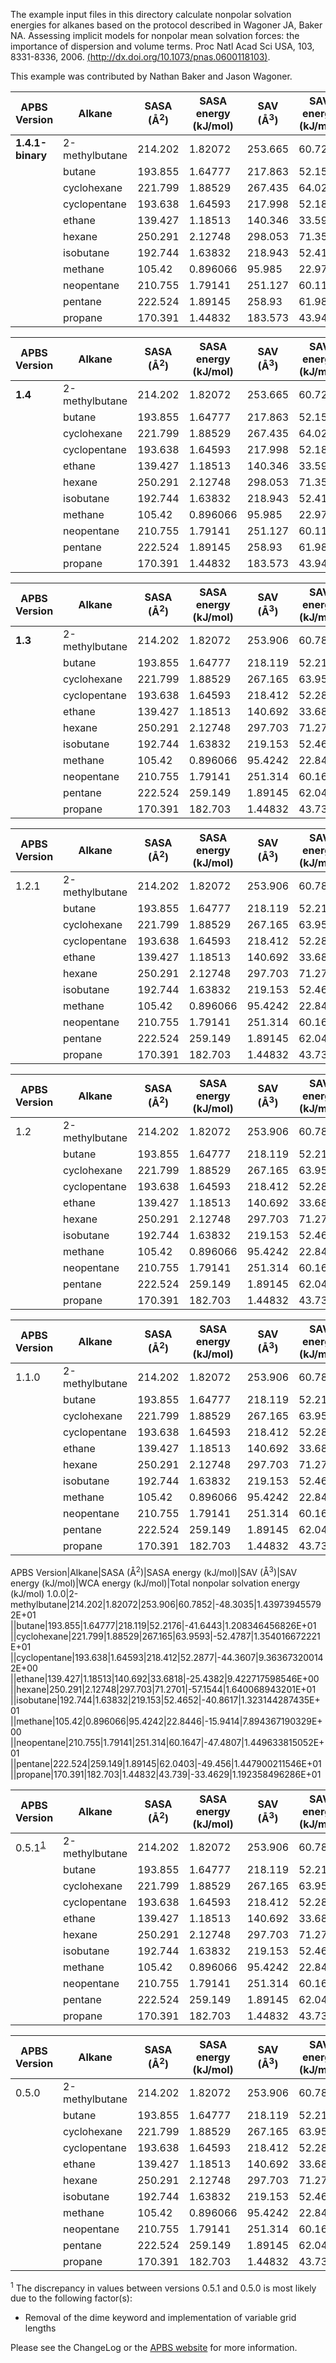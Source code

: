 The example input files in this directory calculate nonpolar solvation energies for alkanes based on the protocol described in Wagoner JA, Baker NA. Assessing implicit models for nonpolar mean solvation forces: the importance of dispersion and volume terms. Proc Natl Acad Sci USA, 103, 8331-8336, 2006. [(http://dx.doi.org/10.1073/pnas.0600118103)](http://dx.doi.org/10.1073/pnas.0600118103).

This example was contributed by Nathan Baker and Jason Wagoner.

APBS Version|Alkane|SASA (Å<sup>2</sup>)|SASA energy (kJ/mol)|SAV (Å<sup>3</sup>)|SAV energy (kJ/mol)|WCA energy (kJ/mol)|Total nonpolar solvation energy (kJ/mol)
---|---|---|---|---|---|---|---
**1.4.1-binary**|2-methylbutane|214.202|1.82072|253.665|60.7274|-48.1507|1.439739455792E+01
||butane|193.855|1.64777|217.863|52.1564|-41.7207|1.208346456826E+01
||cyclohexane|221.799|1.88529|267.435|64.0239|-52.3691|1.354016672221E+01
||cyclopentane|193.638|1.64593|217.998|52.1887|-44.471|9.363673200142E+00
||ethane|139.427|1.18513|140.346|33.5988|-25.3612|9.422717598546E+00
||hexane|250.291|2.12748|298.053|71.3539|-57.0807|1.640068943201E+01
||isobutane|192.744|1.63832|218.943|52.415|-40.8218|1.323144287435E+01
||methane|105.42|0.896066|95.985|22.9788|-15.9805|7.894367190329E+00
||neopentane|210.755|1.79141|251.127|60.1198|-47.4149|1.449633815052E+01
||pentane|222.524|1.89145|258.93|61.9878|-49.4003|1.447900211546E+01
||propane|170.391|1.44832|183.573|43.9474|-33.4721|1.192358496286E+01


APBS Version|Alkane|SASA (Å<sup>2</sup>)|SASA energy (kJ/mol)|SAV (Å<sup>3</sup>)|SAV energy (kJ/mol)|WCA energy (kJ/mol)|Total nonpolar solvation energy (kJ/mol)
---|---|---|---|---|---|---|---
**1.4**|2-methylbutane|214.202|1.82072|253.665|60.7274|-48.1507|1.439739455792E+01
||butane|193.855|1.64777|217.863|52.1564|-41.7207|1.208346456826E+01
||cyclohexane|221.799|1.88529|267.435|64.0239|-52.3691|1.354016672221E+01
||cyclopentane|193.638|1.64593|217.998|52.1887|-44.471|9.363673200142E+00
||ethane|139.427|1.18513|140.346|33.5988|-25.3612|9.422717598546E+00
||hexane|250.291|2.12748|298.053|71.3539|-57.0807|1.640068943201E+01
||isobutane|192.744|1.63832|218.943|52.415|-40.8218|1.323144287435E+01
||methane|105.42|0.896066|95.985|22.9788|-15.9805|7.894367190329E+00
||neopentane|210.755|1.79141|251.127|60.1198|-47.4149|1.449633815052E+01
||pentane|222.524|1.89145|258.93|61.9878|-49.4003|1.447900211546E+01
||propane|170.391|1.44832|183.573|43.9474|-33.4721|1.192358496286E+01

APBS Version|Alkane|SASA (Å<sup>2</sup>)|SASA energy (kJ/mol)|SAV (Å<sup>3</sup>)|SAV energy (kJ/mol)|WCA energy (kJ/mol)|Total nonpolar solvation energy (kJ/mol)
---|---|---|---|---|---|---|---
**1.3**|2-methylbutane|214.202|1.82072|253.906|60.7852|-48.3035|1.439739455792E+01
||butane|193.855|1.64777|218.119|52.2176|-41.6443|1.208346456826E+01
||cyclohexane|221.799|1.88529|267.165|63.9593|-52.4787|1.354016672221E+01
||cyclopentane|193.638|1.64593|218.412|52.2877|-44.3607|9.363673200142E+00
||ethane|139.427|1.18513|140.692|33.6818|-25.4382|9.422717598546E+00
||hexane|250.291|2.12748|297.703|71.2701|-57.1544|1.640068943201E+01
||isobutane|192.744|1.63832|219.153|52.4652|-40.8617|1.323144287435E+01
||methane|105.42|0.896066|95.4242|22.8446|-15.9414|7.894367190329E+00
||neopentane|210.755|1.79141|251.314|60.1647|-47.4807|1.449633815052E+01
||pentane|222.524|259.149|1.89145|62.0403|-49.456|1.447900211546E+01
||propane|170.391|182.703|1.44832|43.739|-33.4629|1.192358496286E+01

APBS Version|Alkane|SASA (Å<sup>2</sup>)|SASA energy (kJ/mol)|SAV (Å<sup>3</sup>)|SAV energy (kJ/mol)|WCA energy (kJ/mol)|Total nonpolar solvation energy (kJ/mol)
---|---|---|---|---|---|---|---
1.2.1|2-methylbutane|214.202|1.82072|253.906|60.7852|-48.3035|1.439739455792E+01
||butane|193.855|1.64777|218.119|52.2176|-41.6443|1.208346456826E+01
||cyclohexane|221.799|1.88529|267.165|63.9593|-52.4787|1.354016672221E+01
||cyclopentane|193.638|1.64593|218.412|52.2877|-44.3607|9.363673200142E+00
||ethane|139.427|1.18513|140.692|33.6818|-25.4382|9.422717598546E+00
||hexane|250.291|2.12748|297.703|71.2701|-57.1544|1.640068943201E+01
||isobutane|192.744|1.63832|219.153|52.4652|-40.8617|1.323144287435E+01
||methane|105.42|0.896066|95.4242|22.8446|-15.9414|7.894367190329E+00
||neopentane|210.755|1.79141|251.314|60.1647|-47.4807|1.449633815052E+01
||pentane|222.524|259.149|1.89145|62.0403|-49.456|1.447900211546E+01
||propane|170.391|182.703|1.44832|43.739|-33.4629|1.192358496286E+01

APBS Version|Alkane|SASA (Å<sup>2</sup>)|SASA energy (kJ/mol)|SAV (Å<sup>3</sup>)|SAV energy (kJ/mol)|WCA energy (kJ/mol)|Total nonpolar solvation energy (kJ/mol)
---|---|---|---|---|---|---|---
1.2|2-methylbutane|214.202|1.82072|253.906|60.7852|-48.3035|1.439739455792E+01
||butane|193.855|1.64777|218.119|52.2176|-41.6443|1.208346456826E+01
||cyclohexane|221.799|1.88529|267.165|63.9593|-52.4787|1.354016672221E+01
||cyclopentane|193.638|1.64593|218.412|52.2877|-44.3607|9.363673200142E+00
||ethane|139.427|1.18513|140.692|33.6818|-25.4382|9.422717598546E+00
||hexane|250.291|2.12748|297.703|71.2701|-57.1544|1.640068943201E+01
||isobutane|192.744|1.63832|219.153|52.4652|-40.8617|1.323144287435E+01
||methane|105.42|0.896066|95.4242|22.8446|-15.9414|7.894367190329E+00
||neopentane|210.755|1.79141|251.314|60.1647|-47.4807|1.449633815052E+01
||pentane|222.524|259.149|1.89145|62.0403|-49.456|1.447900211546E+01
||propane|170.391|182.703|1.44832|43.739|-33.4629|1.192358496286E+01

APBS Version|Alkane|SASA (Å<sup>2</sup>)|SASA energy (kJ/mol)|SAV (Å<sup>3</sup>)|SAV energy (kJ/mol)|WCA energy (kJ/mol)|Total nonpolar solvation energy (kJ/mol)
---|---|---|---|---|---|---|---
1.1.0|2-methylbutane|214.202|1.82072|253.906|60.7852|-48.3035|1.439739455792E+01
||butane|193.855|1.64777|218.119|52.2176|-41.6443|1.208346456826E+01
||cyclohexane|221.799|1.88529|267.165|63.9593|-52.4787|1.354016672221E+01
||cyclopentane|193.638|1.64593|218.412|52.2877|-44.3607|9.363673200142E+00
||ethane|139.427|1.18513|140.692|33.6818|-25.4382|9.422717598546E+00
||hexane|250.291|2.12748|297.703|71.2701|-57.1544|1.640068943201E+01
||isobutane|192.744|1.63832|219.153|52.4652|-40.8617|1.323144287435E+01
||methane|105.42|0.896066|95.4242|22.8446|-15.9414|7.894367190329E+00
||neopentane|210.755|1.79141|251.314|60.1647|-47.4807|1.449633815052E+01
||pentane|222.524|259.149|1.89145|62.0403|-49.456|1.447900211546E+01
||propane|170.391|182.703|1.44832|43.739|-33.4629|1.192358496286E+01

APBS Version|Alkane|SASA (Å<sup>2</sup>)|SASA energy (kJ/mol)|SAV (Å<sup>3</sup>)|SAV energy (kJ/mol)|WCA energy (kJ/mol)|Total nonpolar solvation energy (kJ/mol)
1.0.0|2-methylbutane|214.202|1.82072|253.906|60.7852|-48.3035|1.439739455792E+01
||butane|193.855|1.64777|218.119|52.2176|-41.6443|1.208346456826E+01
||cyclohexane|221.799|1.88529|267.165|63.9593|-52.4787|1.354016672221E+01
||cyclopentane|193.638|1.64593|218.412|52.2877|-44.3607|9.363673200142E+00
||ethane|139.427|1.18513|140.692|33.6818|-25.4382|9.422717598546E+00
||hexane|250.291|2.12748|297.703|71.2701|-57.1544|1.640068943201E+01
||isobutane|192.744|1.63832|219.153|52.4652|-40.8617|1.323144287435E+01
||methane|105.42|0.896066|95.4242|22.8446|-15.9414|7.894367190329E+00
||neopentane|210.755|1.79141|251.314|60.1647|-47.4807|1.449633815052E+01
||pentane|222.524|259.149|1.89145|62.0403|-49.456|1.447900211546E+01
||propane|170.391|182.703|1.44832|43.739|-33.4629|1.192358496286E+01

APBS Version|Alkane|SASA (Å<sup>2</sup>)|SASA energy (kJ/mol)|SAV (Å<sup>3</sup>)|SAV energy (kJ/mol)|WCA energy (kJ/mol)|Total nonpolar solvation energy (kJ/mol)
---|---|---|---|---|---|---|---
0.5.1<sup>[1](#1)</sup>|2-methylbutane|214.202|1.82072|253.906|60.7852|-48.3035|1.439739455792E+01
||butane|193.855|1.64777|218.119|52.2176|-41.6443|1.208346456826E+01
||cyclohexane|221.799|1.88529|267.165|63.9593|-52.4787|1.354016672221E+01
||cyclopentane|193.638|1.64593|218.412|52.2877|-44.3607|9.363673200142E+00
||ethane|139.427|1.18513|140.692|33.6818|-25.4382|9.422717598546E+00
||hexane|250.291|2.12748|297.703|71.2701|-57.1544|1.640068943201E+01
||isobutane|192.744|1.63832|219.153|52.4652|-40.8617|1.323144287435E+01
||methane|105.42|0.896066|95.4242|22.8446|-15.9414|7.894367190329E+00
||neopentane|210.755|1.79141|251.314|60.1647|-47.4807|1.449633815052E+01
||pentane|222.524|259.149|1.89145|62.0403|-49.456|1.447900211546E+01
||propane|170.391|182.703|1.44832|43.739|-33.4629|1.192358496286E+01

APBS Version|Alkane|SASA (Å<sup>2</sup>)|SASA energy (kJ/mol)|SAV (Å<sup>3</sup>)|SAV energy (kJ/mol)|WCA energy (kJ/mol)|Total nonpolar solvation energy (kJ/mol)
---|---|---|--|--|--|--|--
0.5.0|2-methylbutane|214.202|1.82072|253.906|60.7852|-48.3035|1.430239579640E+01
||butane|193.855|1.64777|218.119|52.2176|-41.6443|1.222110127537E+01
||cyclohexane|221.799|1.88529|267.165|63.9593|-52.4787|1.336586748209E+01
||cyclopentane|193.638|1.64593|218.412|52.2877|-44.3607|9.572911268235E+00
||ethane|139.427|1.18513|140.692|33.6818|-25.4382|9.428701470984E+00
||hexane|250.291|2.12748|297.703|71.2701|-57.1544|1.624316652259E+01
||isobutane|192.744|1.63832|219.153|52.4652|-40.8617|1.324178842307E+01
||methane|105.42|0.896066|95.4242|22.8446|-15.9414|7.799212389992E+00
||neopentane|210.755|1.79141|251.314|60.1647|-47.4807|1.447540747648E+01
||pentane|222.524|259.149|1.89145|62.0403|-49.456|1.447574303821E+01
||propane|170.391|182.703|1.44832|43.739|-33.4629|1.172438897305E+01

<a name=1></a><sup>1</sup> The discrepancy in values between versions 0.5.1 and 0.5.0 is most likely due to the following factor(s):

-   Removal of the dime keyword and implementation of variable grid lengths

Please see the ChangeLog or the [APBS website](http://www.poissonboltzmann.org/) for more information.


